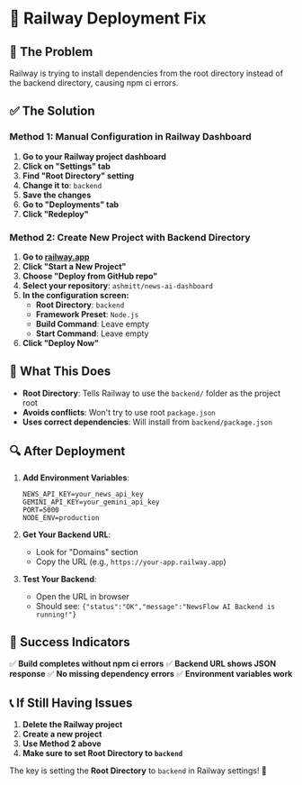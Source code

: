 # 🚀 Railway Deployment Fix

## 🔧 The Problem
Railway is trying to install dependencies from the root directory instead of the backend directory, causing npm ci errors.

## ✅ The Solution

### **Method 1: Manual Configuration in Railway Dashboard**

1. **Go to your Railway project dashboard**
2. **Click on "Settings" tab**
3. **Find "Root Directory" setting**
4. **Change it to**: `backend`
5. **Save the changes**
6. **Go to "Deployments" tab**
7. **Click "Redeploy"**

### **Method 2: Create New Project with Backend Directory**

1. **Go to [railway.app](https://railway.app)**
2. **Click "Start a New Project"**
3. **Choose "Deploy from GitHub repo"**
4. **Select your repository**: `ashmitt/news-ai-dashboard`
5. **In the configuration screen:**
   - **Root Directory**: `backend`
   - **Framework Preset**: `Node.js`
   - **Build Command**: Leave empty
   - **Start Command**: Leave empty
6. **Click "Deploy Now"**

## 🎯 What This Does

- **Root Directory**: Tells Railway to use the `backend/` folder as the project root
- **Avoids conflicts**: Won't try to use root `package.json`
- **Uses correct dependencies**: Will install from `backend/package.json`

## 🔍 After Deployment

1. **Add Environment Variables**:
   ```
   NEWS_API_KEY=your_news_api_key
   GEMINI_API_KEY=your_gemini_api_key
   PORT=5000
   NODE_ENV=production
   ```

2. **Get Your Backend URL**:
   - Look for "Domains" section
   - Copy the URL (e.g., `https://your-app.railway.app`)

3. **Test Your Backend**:
   - Open the URL in browser
   - Should see: `{"status":"OK","message":"NewsFlow AI Backend is running!"}`

## 🎉 Success Indicators

✅ **Build completes without npm ci errors**
✅ **Backend URL shows JSON response**
✅ **No missing dependency errors**
✅ **Environment variables work**

## 📞 If Still Having Issues

1. **Delete the Railway project**
2. **Create a new project**
3. **Use Method 2 above**
4. **Make sure to set Root Directory to `backend`**

The key is setting the **Root Directory** to `backend` in Railway settings! 🚀 